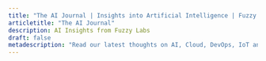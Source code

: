 ```yaml
---
title: "The AI Journal | Insights into Artificial Intelligence | Fuzzy Labs"
articletitle: "The AI Journal"
description: AI Insights from Fuzzy Labs
draft: false
metadescription: "Read our latest thoughts on AI, Cloud, DevOps, IoT and more!"
---
```

